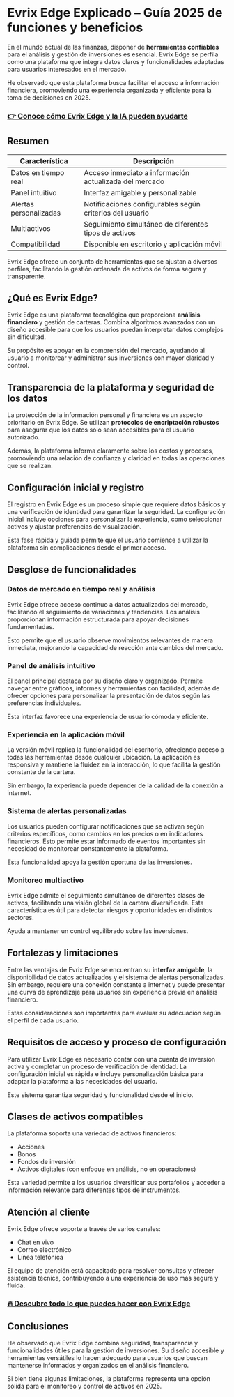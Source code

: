 # Evrix Edge Explicado – Guía 2025 de funciones y beneficios
 

En el mundo actual de las finanzas, disponer de **herramientas confiables** para el análisis y gestión de inversiones es esencial. Evrix Edge se perfila como una plataforma que integra datos claros y funcionalidades adaptadas para usuarios interesados en el mercado.

He observado que esta plataforma busca facilitar el acceso a información financiera, promoviendo una experiencia organizada y eficiente para la toma de decisiones en 2025.

### [👉 Conoce cómo Evrix Edge y la IA pueden ayudarte](https://tinyurl.com/2xtxv3ks)
## Resumen

| Característica             | Descripción                                            |
|---------------------------|--------------------------------------------------------|
| Datos en tiempo real      | Acceso inmediato a información actualizada del mercado |
| Panel intuitivo           | Interfaz amigable y personalizable                      |
| Alertas personalizadas    | Notificaciones configurables según criterios del usuario|
| Multiactivos             | Seguimiento simultáneo de diferentes tipos de activos  |
| Compatibilidad           | Disponible en escritorio y aplicación móvil             |

Evrix Edge ofrece un conjunto de herramientas que se ajustan a diversos perfiles, facilitando la gestión ordenada de activos de forma segura y transparente.

## ¿Qué es Evrix Edge?

Evrix Edge es una plataforma tecnológica que proporciona **análisis financiero** y gestión de carteras. Combina algoritmos avanzados con un diseño accesible para que los usuarios puedan interpretar datos complejos sin dificultad.

Su propósito es apoyar en la comprensión del mercado, ayudando al usuario a monitorear y administrar sus inversiones con mayor claridad y control.

## Transparencia de la plataforma y seguridad de los datos

La protección de la información personal y financiera es un aspecto prioritario en Evrix Edge. Se utilizan **protocolos de encriptación robustos** para asegurar que los datos solo sean accesibles para el usuario autorizado.

Además, la plataforma informa claramente sobre los costos y procesos, promoviendo una relación de confianza y claridad en todas las operaciones que se realizan.

## Configuración inicial y registro

El registro en Evrix Edge es un proceso simple que requiere datos básicos y una verificación de identidad para garantizar la seguridad. La configuración inicial incluye opciones para personalizar la experiencia, como seleccionar activos y ajustar preferencias de visualización.

Esta fase rápida y guiada permite que el usuario comience a utilizar la plataforma sin complicaciones desde el primer acceso.

## Desglose de funcionalidades

### Datos de mercado en tiempo real y análisis

Evrix Edge ofrece acceso continuo a datos actualizados del mercado, facilitando el seguimiento de variaciones y tendencias. Los análisis proporcionan información estructurada para apoyar decisiones fundamentadas.

Esto permite que el usuario observe movimientos relevantes de manera inmediata, mejorando la capacidad de reacción ante cambios del mercado.

### Panel de análisis intuitivo

El panel principal destaca por su diseño claro y organizado. Permite navegar entre gráficos, informes y herramientas con facilidad, además de ofrecer opciones para personalizar la presentación de datos según las preferencias individuales.

Esta interfaz favorece una experiencia de usuario cómoda y eficiente.

### Experiencia en la aplicación móvil

La versión móvil replica la funcionalidad del escritorio, ofreciendo acceso a todas las herramientas desde cualquier ubicación. La aplicación es responsiva y mantiene la fluidez en la interacción, lo que facilita la gestión constante de la cartera.

Sin embargo, la experiencia puede depender de la calidad de la conexión a internet.

### Sistema de alertas personalizadas

Los usuarios pueden configurar notificaciones que se activan según criterios específicos, como cambios en los precios o en indicadores financieros. Esto permite estar informado de eventos importantes sin necesidad de monitorear constantemente la plataforma.

Esta funcionalidad apoya la gestión oportuna de las inversiones.

### Monitoreo multiactivo

Evrix Edge admite el seguimiento simultáneo de diferentes clases de activos, facilitando una visión global de la cartera diversificada. Esta característica es útil para detectar riesgos y oportunidades en distintos sectores.

Ayuda a mantener un control equilibrado sobre las inversiones.

## Fortalezas y limitaciones

Entre las ventajas de Evrix Edge se encuentran su **interfaz amigable**, la disponibilidad de datos actualizados y el sistema de alertas personalizadas. Sin embargo, requiere una conexión constante a internet y puede presentar una curva de aprendizaje para usuarios sin experiencia previa en análisis financiero.

Estas consideraciones son importantes para evaluar su adecuación según el perfil de cada usuario.

## Requisitos de acceso y proceso de configuración

Para utilizar Evrix Edge es necesario contar con una cuenta de inversión activa y completar un proceso de verificación de identidad. La configuración inicial es rápida e incluye personalización básica para adaptar la plataforma a las necesidades del usuario.

Este sistema garantiza seguridad y funcionalidad desde el inicio.

## Clases de activos compatibles

La plataforma soporta una variedad de activos financieros:

- Acciones
- Bonos
- Fondos de inversión
- Activos digitales (con enfoque en análisis, no en operaciones)

Esta variedad permite a los usuarios diversificar sus portafolios y acceder a información relevante para diferentes tipos de instrumentos.

## Atención al cliente

Evrix Edge ofrece soporte a través de varios canales:

- Chat en vivo
- Correo electrónico
- Línea telefónica

El equipo de atención está capacitado para resolver consultas y ofrecer asistencia técnica, contribuyendo a una experiencia de uso más segura y fluida.

### [🔥 Descubre todo lo que puedes hacer con Evrix Edge](https://tinyurl.com/2xtxv3ks)
## Conclusiones

He observado que Evrix Edge combina seguridad, transparencia y funcionalidades útiles para la gestión de inversiones. Su diseño accesible y herramientas versátiles lo hacen adecuado para usuarios que buscan mantenerse informados y organizados en el análisis financiero.

Si bien tiene algunas limitaciones, la plataforma representa una opción sólida para el monitoreo y control de activos en 2025.